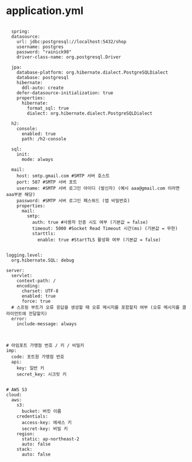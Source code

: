 # application.yml

<pre><code>
  spring:
  datasource:
    url: jdbc:postgresql://localhost:5432/shop
    username: postgres
    password: "rainick98"
    driver-class-name: org.postgresql.Driver

  jpa:
    database-platform: org.hibernate.dialect.PostgreSQLDialect
    database: postgresql
    hibernate:
      ddl-auto: create
    defer-datasource-initialization: true
    properties:
      hibernate:
        format_sql: true
        dialect: org.hibernate.dialect.PostgreSQLDialect

  h2:
    console:
      enabled: true
      path: /h2-console

  sql:
    init:
      mode: always

  mail:
    host: smtp.gmail.com #SMTP 서버 호스트
    port: 587 #SMTP 서버 포트
    username: #SMTP 서버 로그인 아이디 (발신자) (예시 aaa@gmail.com 이라면 aaa부분 해당)
    password: #SMTP 서버 로그인 패스워드 (앱 비밀번호)
    properties:
      mail:
        smtp:
          auth: true #사용자 인증 시도 여부 (기본값 = false)
          timeout: 5000 #Socket Read Timeout 시간(ms) (기본값 = 무한)
          starttls:
            enable: true #StartTLS 활성화 여부 (기본값 = false)


logging.level:
  org.hibernate.SQL: debug

server:
  servlet:
    context-path: /
    encoding:
      charset: UTF-8
      enabled: true
      force: true
  # 스프링 부트가 오류 응답을 생성할 때 오류 메시지를 포함할지 여부 (오류 메시지를 클라이언트에 전달할지)
  error:
    include-message: always



# 아임포트 가맹점 번호 / 키 / 비밀키
imp:
  code: 포트원 가맹점 번호
  api:
    key: 일반 키
    secret_key: 시크릿 키


# AWS S3
cloud:
  aws:
    s3:
      bucket: 버킷 이름
    credentials:
      access-key: 에세스 키
      secret-key: 비밀 키
    region:
      static: ap-northeast-2
      auto: false
    stack:
      auto: false
</code></pre>

